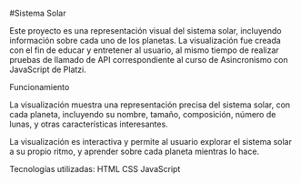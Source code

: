 #Sistema Solar

Este proyecto es una representación visual del sistema solar, incluyendo información sobre cada uno de los planetas. La visualización fue creada con el fin de educar y entretener al usuario, al mismo tiempo de realizar pruebas de llamado de API correspondiente al curso de Asincronismo con JavaScript de Platzi.

Funcionamiento

La visualización muestra una representación precisa del sistema solar, con cada planeta, incluyendo su nombre, tamaño, composición, número de lunas, y otras características interesantes.

La visualización es interactiva y permite al usuario explorar el sistema solar a su propio ritmo, y aprender sobre cada planeta mientras lo hace.

Tecnologías utilizadas:
HTML
CSS
JavaScript
